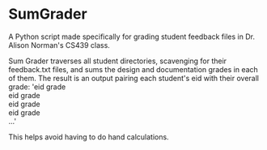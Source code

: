 # SumGrader
A Python script made specifically for grading student feedback files in Dr. Alison Norman's CS439 class.  
  
Sum Grader traverses all student directories, scavenging for their
feedback.txt files, and sums the design and documentation grades in each of them.
The result is an output pairing each student's eid with their overall grade:
'eid grade  
eid grade  
eid grade  
eid grade  
...'  
  
This helps avoid having to do hand calculations.
